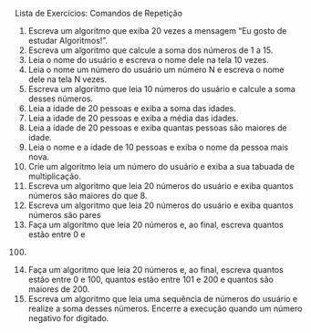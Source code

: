 Lista de Exercícios: Comandos de Repetição
1) Escreva um algoritmo que exiba 20 vezes a mensagem “Eu gosto de estudar
Algoritmos!”.
2) Escreva um algoritmo que calcule a soma dos números de 1 a 15.
3) Leia o nome do usuário e escreva o nome dele na tela 10 vezes.
4) Leia o nome um número do usuário um número N e escreva o nome dele na tela N
vezes.
5) Escreva um algoritmo que leia 10 números do usuário e calcule a soma desses
números.
6) Leia a idade de 20 pessoas e exiba a soma das idades.
7) Leia a idade de 20 pessoas e exiba a média das idades.
8) Leia a idade de 20 pessoas e exiba quantas pessoas são maiores de idade.
9) Leia o nome e a idade de 10 pessoas e exiba o nome da pessoa mais nova.
10) Crie um algoritmo leia um número do usuário e exiba a sua tabuada de
multiplicação.
11) Escreva um algoritmo que leia 20 números do usuário e exiba quantos números são
maiores do que 8.
12) Escreva um algoritmo que leia 20 números do usuário e exiba quantos números são
pares
13) Faça um algoritmo que leia 20 números e, ao final, escreva quantos estão entre 0 e
100.
14) Faça um algoritmo que leia 20 números e, ao final, escreva quantos estão entre 0 e
100, quantos estão entre 101 e 200 e quantos são maiores de 200.
15) Escreva um algoritmo que leia uma sequência de números do usuário e realize a
soma desses números. Encerre a execução quando um número negativo for digitado.